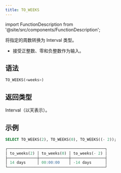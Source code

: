```yaml
---
title: TO_WEEKS
---
```

import FunctionDescription from '@site/src/components/FunctionDescription';

<FunctionDescription description="引入或更新于：v1.2.677"/>

将指定的周数转换为 Interval 类型。

- 接受正整数、零和负整数作为输入。

## 语法

```sql
TO_WEEKS(<weeks>)
```

## 返回类型

Interval（以天表示）。

## 示例

```sql
SELECT TO_WEEKS(2), TO_WEEKS(0), TO_WEEKS((- 2));

┌───────────────────────────────────────────┐
│ to_weeks(2) │ to_weeks(0) │ to_weeks(- 2) │
├─────────────┼─────────────┼───────────────┤
│ 14 days     │ 00:00:00    │ -14 days      │
└───────────────────────────────────────────┘
```